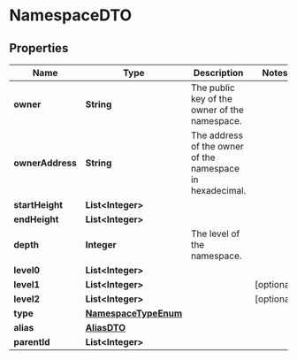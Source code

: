 

# NamespaceDTO

## Properties

Name | Type | Description | Notes
------------ | ------------- | ------------- | -------------
**owner** | **String** | The public key of the owner of the namespace. | 
**ownerAddress** | **String** | The address of the owner of the namespace in hexadecimal. | 
**startHeight** | **List&lt;Integer&gt;** |  | 
**endHeight** | **List&lt;Integer&gt;** |  | 
**depth** | **Integer** | The level of the namespace. | 
**level0** | **List&lt;Integer&gt;** |  | 
**level1** | **List&lt;Integer&gt;** |  |  [optional]
**level2** | **List&lt;Integer&gt;** |  |  [optional]
**type** | [**NamespaceTypeEnum**](NamespaceTypeEnum.md) |  | 
**alias** | [**AliasDTO**](AliasDTO.md) |  | 
**parentId** | **List&lt;Integer&gt;** |  | 



